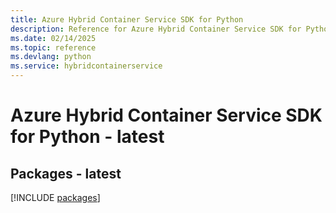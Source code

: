 ```yaml
---
title: Azure Hybrid Container Service SDK for Python
description: Reference for Azure Hybrid Container Service SDK for Python
ms.date: 02/14/2025
ms.topic: reference
ms.devlang: python
ms.service: hybridcontainerservice
---
```

# Azure Hybrid Container Service SDK for Python - latest
## Packages - latest
[!INCLUDE [packages](hybrid-container-service-index.md)]
